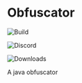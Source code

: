 # Obfuscator

![Build](https://img.shields.io/github/workflow/status/booky10/obfuscator/Build%20Obfuscator?label=Build&style=plastic&logo=Github&logoColor=white)

![Discord](https://img.shields.io/discord/741481245585702932?label=Discord&logo=Discord&logoColor=white&style=plastic)

![Downloads](https://img.shields.io/github/downloads/booky10/obfuscator/latest/total?style=plastic&logo=Github&logoColor=white&label=Downloads)

A java obfuscator
